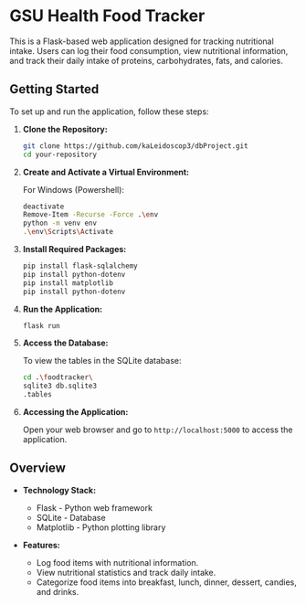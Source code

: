 # GSU Health Food Tracker

This is a Flask-based web application designed for tracking nutritional intake. Users can log their food consumption, view nutritional information, and track their daily intake of proteins, carbohydrates, fats, and calories.

## Getting Started

To set up and run the application, follow these steps:

1. **Clone the Repository:**

   ```bash
   git clone https://github.com/kaLeidoscop3/dbProject.git
   cd your-repository
   ```

2. **Create and Activate a Virtual Environment:**

   For Windows (Powershell):

   ```bash
   deactivate
   Remove-Item -Recurse -Force .\env
   python -m venv env
   .\env\Scripts\Activate
   ```

3. **Install Required Packages:**

   ```bash
   pip install flask-sqlalchemy
   pip install python-dotenv
   pip install matplotlib
   pip install python-dotenv
   ```

4. **Run the Application:**

   ```bash
   flask run
   ```

5. **Access the Database:**

   To view the tables in the SQLite database:

   ```bash
   cd .\foodtracker\
   sqlite3 db.sqlite3
   .tables
   ```

6. **Accessing the Application:**

   Open your web browser and go to `http://localhost:5000` to access the application.

## Overview

- **Technology Stack:**
  - Flask - Python web framework
  - SQLite - Database
  - Matplotlib - Python plotting library

- **Features:**
  - Log food items with nutritional information.
  - View nutritional statistics and track daily intake.
  - Categorize food items into breakfast, lunch, dinner, dessert, candies, and drinks.

